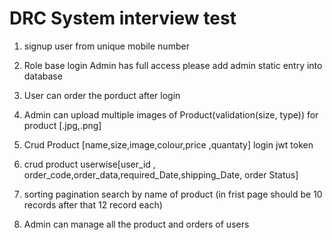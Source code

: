 # DRC System interview test

1. signup user from unique mobile number

2. Role base login Admin has full access please add admin static entry into database

3. User can order the porduct after login

4. Admin can upload multiple images of Product(validation(size, type)) for product [.jpg,.png]

5. Crud Product [name,size,image,colour,price ,quantaty]
   login jwt token

6. crud product userwise[user_id , order_code,order_data,required_Date,shipping_Date, order Status]

7. sorting pagination search by name of product (in frist page should be 10 records after that 12 record each)

8. Admin can manage all the product and orders of users
